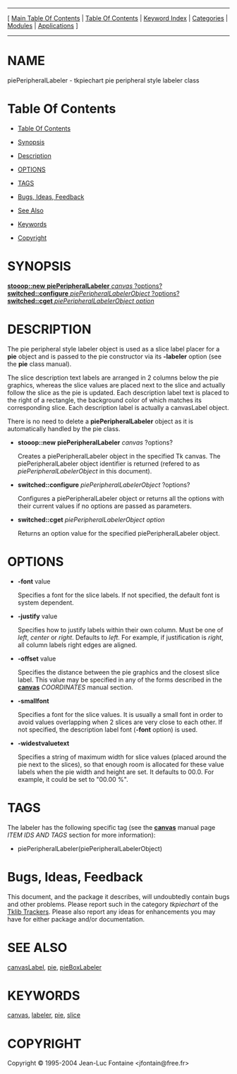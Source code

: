 
[//000000001]: # (piePeripheralLabeler \- piePeripheralLabeler class)
[//000000002]: # (Generated from file 'pieperipherallabeler\.man' by tcllib/doctools with format 'markdown')
[//000000003]: # (Copyright &copy; 1995\-2004 Jean\-Luc Fontaine <jfontain@free\.fr>)
[//000000004]: # (piePeripheralLabeler\(n\) 6\.6 tklib "piePeripheralLabeler class")

<hr> [ <a href="../../../../toc.md">Main Table Of Contents</a> &#124; <a
href="../../../toc.md">Table Of Contents</a> &#124; <a
href="../../../../index.md">Keyword Index</a> &#124; <a
href="../../../../toc0.md">Categories</a> &#124; <a
href="../../../../toc1.md">Modules</a> &#124; <a
href="../../../../toc2.md">Applications</a> ] <hr>

# NAME

piePeripheralLabeler \- tkpiechart pie peripheral style labeler class

# <a name='toc'></a>Table Of Contents

  - [Table Of Contents](#toc)

  - [Synopsis](#synopsis)

  - [Description](#section1)

  - [OPTIONS](#section2)

  - [TAGS](#section3)

  - [Bugs, Ideas, Feedback](#section4)

  - [See Also](#seealso)

  - [Keywords](#keywords)

  - [Copyright](#copyright)

# <a name='synopsis'></a>SYNOPSIS

[__stooop::new__ __piePeripheralLabeler__ *canvas* ?options?](#1)  
[__switched::configure__ *piePeripheralLabelerObject* ?options?](#2)  
[__switched::cget__ *piePeripheralLabelerObject* *option*](#3)  

# <a name='description'></a>DESCRIPTION

The pie peripheral style labeler object is used as a slice label placer for a
__pie__ object and is passed to the pie constructor via its __\-labeler__
option \(see the __pie__ class manual\)\.

The slice description text labels are arranged in 2 columns below the pie
graphics, whereas the slice values are placed next to the slice and actually
follow the slice as the pie is updated\. Each description label text is placed to
the right of a rectangle, the background color of which matches its
corresponding slice\. Each description label is actually a canvasLabel object\.

There is no need to delete a __piePeripheralLabeler__ object as it is
automatically handled by the pie class\.

  - <a name='1'></a>__stooop::new__ __piePeripheralLabeler__ *canvas* ?options?

    Creates a piePeripheralLabeler object in the specified Tk canvas\. The
    piePeripheralLabeler object identifier is returned \(refered to as
    *piePeripheralLabelerObject* in this document\)\.

  - <a name='2'></a>__switched::configure__ *piePeripheralLabelerObject* ?options?

    Configures a piePeripheralLabeler object or returns all the options with
    their current values if no options are passed as parameters\.

  - <a name='3'></a>__switched::cget__ *piePeripheralLabelerObject* *option*

    Returns an option value for the specified piePeripheralLabeler object\.

# <a name='section2'></a>OPTIONS

  - __\-font__ value

    Specifies a font for the slice labels\. If not specified, the default font is
    system dependent\.

  - __\-justify__ value

    Specifies how to justify labels within their own column\. Must be one of
    *left*, *center* or *right*\. Defaults to *left*\. For example, if
    justification is *right*, all column labels right edges are aligned\.

  - __\-offset__ value

    Specifies the distance between the pie graphics and the closest slice label\.
    This value may be specified in any of the forms described in the
    __[canvas](\.\./\.\./\.\./\.\./index\.md\#canvas)__ *COORDINATES* manual
    section\.

  - __\-smallfont__

    Specifies a font for the slice values\. It is usually a small font in order
    to avoid values overlapping when 2 slices are very close to each other\. If
    not specified, the description label font \(__\-font__ option\) is used\.

  - __\-widestvaluetext__

    Specifies a string of maximum width for slice values \(placed around the pie
    next to the slices\), so that enough room is allocated for these value labels
    when the pie width and height are set\. It defaults to 00\.0\. For example, it
    could be set to "00\.00 %"\.

# <a name='section3'></a>TAGS

The labeler has the following specific tag \(see the
__[canvas](\.\./\.\./\.\./\.\./index\.md\#canvas)__ manual page *ITEM IDS AND
TAGS* section for more information\):

  - piePeripheralLabeler\(piePeripheralLabelerObject\)

# <a name='section4'></a>Bugs, Ideas, Feedback

This document, and the package it describes, will undoubtedly contain bugs and
other problems\. Please report such in the category *tkpiechart* of the [Tklib
Trackers](http://core\.tcl\.tk/tklib/reportlist)\. Please also report any ideas
for enhancements you may have for either package and/or documentation\.

# <a name='seealso'></a>SEE ALSO

[canvasLabel](canvaslabel\.md), [pie](pie\.md),
[pieBoxLabeler](pieboxlabeler\.md)

# <a name='keywords'></a>KEYWORDS

[canvas](\.\./\.\./\.\./\.\./index\.md\#canvas),
[labeler](\.\./\.\./\.\./\.\./index\.md\#labeler),
[pie](\.\./\.\./\.\./\.\./index\.md\#pie), [slice](\.\./\.\./\.\./\.\./index\.md\#slice)

# <a name='copyright'></a>COPYRIGHT

Copyright &copy; 1995\-2004 Jean\-Luc Fontaine <jfontain@free\.fr>
